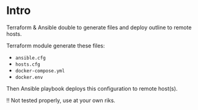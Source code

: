# Intro

Terraform & Ansible double to generate files and deploy outline to remote hosts.

Terraform module generate these files:
- `ansible.cfg`
- `hosts.cfg`
- `docker-compose.yml`
- `docker.env` 

Then Ansible playbook deploys this configuration to remote host(s).

‼️ Not tested properly, use at your own riks.